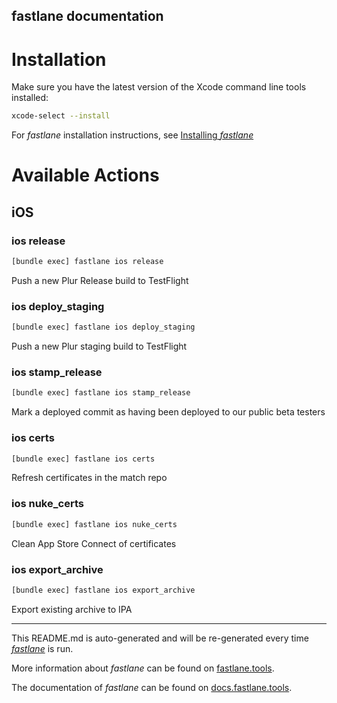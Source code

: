 fastlane documentation
----

# Installation

Make sure you have the latest version of the Xcode command line tools installed:

```sh
xcode-select --install
```

For _fastlane_ installation instructions, see [Installing _fastlane_](https://docs.fastlane.tools/#installing-fastlane)

# Available Actions

## iOS

### ios release

```sh
[bundle exec] fastlane ios release
```

Push a new Plur Release build to TestFlight

### ios deploy_staging

```sh
[bundle exec] fastlane ios deploy_staging
```

Push a new Plur staging build to TestFlight

### ios stamp_release

```sh
[bundle exec] fastlane ios stamp_release
```

Mark a deployed commit as having been deployed to our public beta testers

### ios certs

```sh
[bundle exec] fastlane ios certs
```

Refresh certificates in the match repo

### ios nuke_certs

```sh
[bundle exec] fastlane ios nuke_certs
```

Clean App Store Connect of certificates

### ios export_archive

```sh
[bundle exec] fastlane ios export_archive
```

Export existing archive to IPA

----

This README.md is auto-generated and will be re-generated every time [_fastlane_](https://fastlane.tools) is run.

More information about _fastlane_ can be found on [fastlane.tools](https://fastlane.tools).

The documentation of _fastlane_ can be found on [docs.fastlane.tools](https://docs.fastlane.tools).
